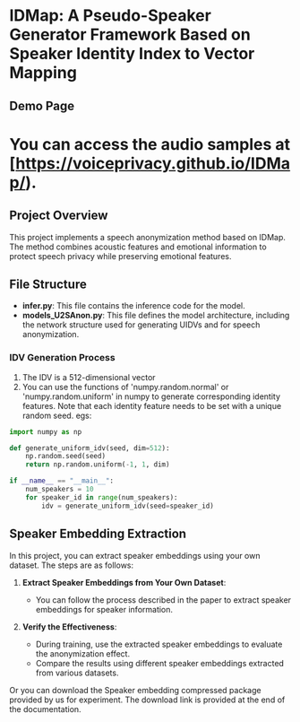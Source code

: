 # IDMap: A Pseudo-Speaker Generator Framework Based on Speaker Identity Index to Vector Mapping
## Demo Page
# You can access the audio samples at  [https://voiceprivacy.github.io/IDMap/).
## Project Overview
This project implements a speech anonymization method based on IDMap. The method combines acoustic features and emotional information to protect speech privacy while preserving emotional features. 

## File Structure
- **infer.py**: This file contains the inference code for the model.
- **models_U2SAnon.py**: This file defines the model architecture, including the network structure used for generating UIDVs and for speech anonymization.

### IDV Generation Process
1. The IDV is a 512-dimensional vector
2. You can use the functions of 'numpy.random.normal' or 'numpy.random.uniform' in numpy to generate corresponding identity features. Note that each identity feature needs to be set with a unique random seed. egs:
```python
import numpy as np

def generate_uniform_idv(seed, dim=512):
    np.random.seed(seed)  
    return np.random.uniform(-1, 1, dim) 

if __name__ == "__main__":
    num_speakers = 10
    for speaker_id in range(num_speakers):
        idv = generate_uniform_idv(seed=speaker_id)
```

## Speaker Embedding Extraction
In this project, you can extract speaker embeddings using your own dataset. The steps are as follows:

1. **Extract Speaker Embeddings from Your Own Dataset**:
   - You can follow the process described in the paper to extract speaker embeddings for speaker information.

2. **Verify the Effectiveness**:
   - During training, use the extracted speaker embeddings to evaluate the anonymization effect.
   - Compare the results using different speaker embeddings extracted from various datasets.

Or you can download the Speaker embedding compressed package provided by us for experiment. The download link is provided at the end of the documentation.
